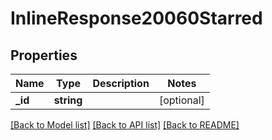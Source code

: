 # InlineResponse20060Starred

## Properties
Name | Type | Description | Notes
------------ | ------------- | ------------- | -------------
**_id** | **string** |  | [optional] 

[[Back to Model list]](../../README.md#documentation-for-models) [[Back to API list]](../../README.md#documentation-for-api-endpoints) [[Back to README]](../../README.md)

